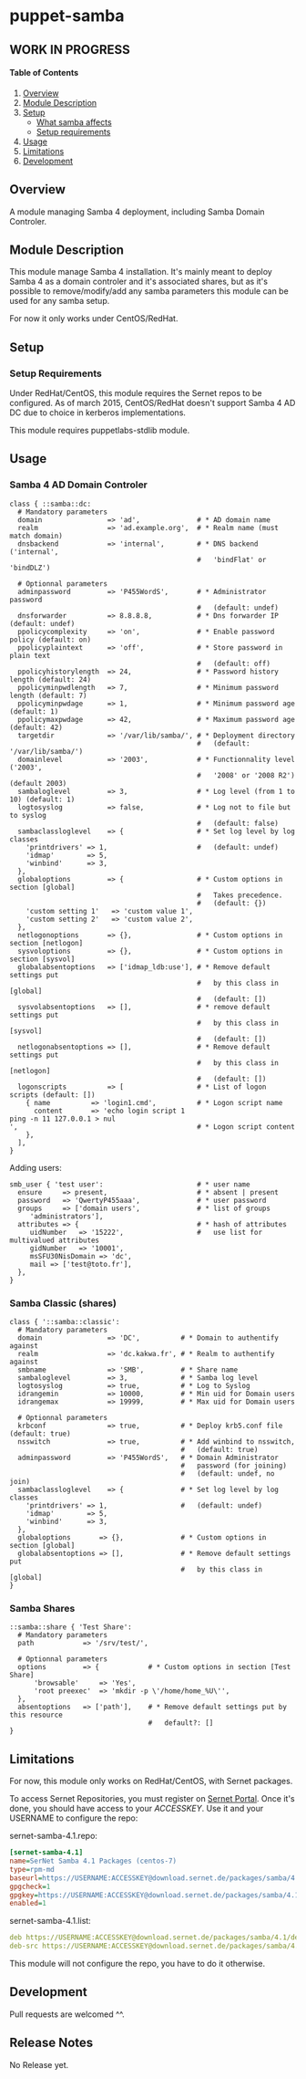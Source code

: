 # puppet-samba

## WORK IN PROGRESS ##

#### Table of Contents

1. [Overview](#overview)
2. [Module Description](#module-description)
3. [Setup](#setup)
    * [What samba affects](#what-samba-affects)
    * [Setup requirements](#setup-requirements)
4. [Usage](#usage)
5. [Limitations](#limitations)
6. [Development](#development)

## Overview

A module managing Samba 4 deployment, including Samba Domain Controler.

## Module Description

This module manage Samba 4 installation. It's mainly meant to deploy Samba 4 as a domain controler
and it's associated shares, but as it's possible to remove/modify/add any samba parameters this
module can be used for any samba setup.

For now it only works under CentOS/RedHat.

## Setup

### Setup Requirements

Under RedHat/CentOS, this module requires the Sernet repos to be configured.
As of  march 2015, CentOS/RedHat doesn't support Samba 4 AD DC due to choice in kerberos implementations.

This module requires puppetlabs-stdlib module.

## Usage

### Samba 4 AD Domain Controler

```puppet
class { ::samba::dc:
  # Mandatory parameters
  domain                => 'ad',              # * AD domain name
  realm                 => 'ad.example.org',  # * Realm name (must match domain)
  dnsbackend            => 'internal',        # * DNS backend ('internal', 
                                              #   'bindFlat' or 'bindDLZ')

  # Optionnal parameters
  adminpassword         => 'P455WordS',       # * Administrator password 
                                              #   (default: undef)
  dnsforwarder          => 8.8.8.8,           # * Dns forwarder IP (default: undef)
  ppolicycomplexity     => 'on',              # * Enable password policy (default: on)
  ppolicyplaintext      => 'off',             # * Store password in plain text 
                                              #   (default: off)
  ppolicyhistorylength  => 24,                # * Password history length (default: 24)
  ppolicyminpwdlength   => 7,                 # * Minimum password length (default: 7)
  ppolicyminpwdage      => 1,                 # * Minimum password age (default: 1)
  ppolicymaxpwdage      => 42,                # * Maximum password age (default: 42)
  targetdir             => '/var/lib/samba/', # * Deployment directory 
                                              #   (default: '/var/lib/samba/')
  domainlevel           => '2003',            # * Functionnality level ('2003',
                                              #   '2008' or '2008 R2') (default 2003)
  sambaloglevel         => 3,                 # * Log level (from 1 to 10) (default: 1)
  logtosyslog           => false,             # * Log not to file but to syslog 
                                              #   (default: false)
  sambaclassloglevel    => {                  # * Set log level by log classes
    'printdrivers' => 1,                      #   (default: undef)
    'idmap'        => 5,
    'winbind'      => 3,
  },
  globaloptions         => {                  # * Custom options in section [global] 
                                              #   Takes precedence.
                                              #   (default: {})
    'custom setting 1'   => 'custom value 1',
    'custom setting 2'   => 'custom value 2',
  },
  netlogonoptions       => {},                # * Custom options in section [netlogon]
  sysvoloptions         => {},                # * Custom options in section [sysvol]
  globalabsentoptions   => ['idmap_ldb:use'], # * Remove default settings put 
                                              #   by this class in [global] 
                                              #   (default: [])
  sysvolabsentoptions   => [],                # * remove default settings put 
                                              #   by this class in [sysvol] 
                                              #   (default: [])
  netlogonabsentoptions => [],                # * Remove default settings put 
                                              #   by this class in [netlogon] 
                                              #   (default: [])
  logonscripts          => [                  # * List of logon scripts (default: [])
    { name          => 'login1.cmd',          # * Logon script name
      content       => 'echo login script 1 
ping -n 11 127.0.0.1 > nul
',                                            # * Logon script content
    },
  ],
}
```

Adding users:

```puppet
smb_user { 'test user':                       # * user name
  ensure     => present,                      # * absent | present
  password   => 'QwertyP455aaa',              # * user password
  groups     => ['domain users',              # * list of groups
     'administrators'],
  attributes => {                             # * hash of attributes
     uidNumber   => '15222',                  #   use list for multivalued attributes
     gidNumber   => '10001',
     msSFU30NisDomain => 'dc',
     mail => ['test@toto.fr'],
  },
}
```

### Samba Classic (shares)

```puppet
class { '::samba::classic':
  # Mandatory parameters
  domain                => 'DC',          # * Domain to authentify against
  realm                 => 'dc.kakwa.fr', # * Realm to authentify against
  smbname               => 'SMB',         # * Share name
  sambaloglevel         => 3,             # * Samba log level
  logtosyslog           => true,          # * Log to Syslog
  idrangemin            => 10000,         # * Min uid for Domain users
  idrangemax            => 19999,         # * Max uid for Domain users

  # Optionnal parameters
  krbconf               => true,          # * Deploy krb5.conf file (default: true)
  nsswitch              => true,          # * Add winbind to nsswitch,
                                          #   (default: true)
  adminpassword         => 'P455WordS',   # * Domain Administrator 
                                          #   password (for joining)
                                          #   (default: undef, no join)
  sambaclassloglevel    => {              # * Set log level by log classes
    'printdrivers' => 1,                  #   (default: undef)
    'idmap'        => 5,
    'winbind'      => 3,
  },
  globaloptions       => {},              # * Custom options in section [global] 
  globalabsentoptions => [],              # * Remove default settings put 
                                          #   by this class in [global]
}
```

### Samba Shares

```puppet
::samba::share { 'Test Share':
  # Mandatory parameters
  path            => '/srv/test/',
  
  # Optionnal parameters
  options         => {            # * Custom options in section [Test Share] 
      'browsable'     => 'Yes',
      'root preexec'  => 'mkdir -p \'/home/home_%U\'',
  },
  absentoptions   => ['path'],    # * Remove default settings put by this resource
                                  #   default?: []
}
```

## Limitations

For now, this module only works on RedHat/CentOS, with Sernet packages.

To access Sernet Repositories, you must register on [Sernet Portal](https://portal.enterprisesamba.com/users/sign_up).
Once it's done, you should have access to your *ACCESSKEY*. Use it and your USERNAME to configure the repo:

sernet-samba-4.1.repo:
```ini
[sernet-samba-4.1]
name=SerNet Samba 4.1 Packages (centos-7)
type=rpm-md
baseurl=https://USERNAME:ACCESSKEY@download.sernet.de/packages/samba/4.1/centos/7/
gpgcheck=1
gpgkey=https://USERNAME:ACCESSKEY@download.sernet.de/packages/samba/4.1/centos/7/repodata/repomd.xml.key
enabled=1
```

sernet-samba-4.1.list:
```yml
deb https://USERNAME:ACCESSKEY@download.sernet.de/packages/samba/4.1/debian wheezy main
deb-src https://USERNAME:ACCESSKEY@download.sernet.de/packages/samba/4.1/debian wheezy main
```

This module will not configure the repo, you have to do it otherwise.

## Development

Pull requests are welcomed ^^.

## Release Notes

No Release yet.
